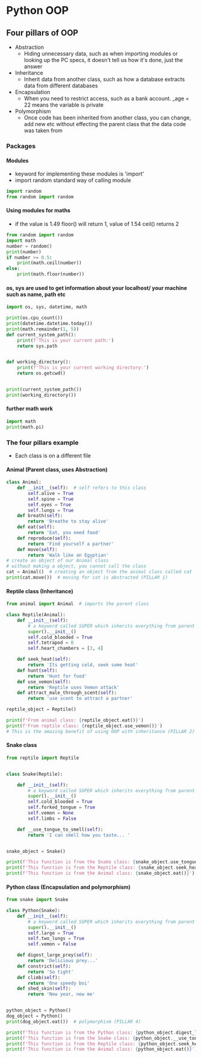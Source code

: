 # Python OOP
## Four pillars of OOP
- Abstraction
  - Hiding unnecessary data, such as when importing modules or looking up the PC specs, it doesn't tell us how it's done, just the answer
- Inheritance
  - Inherit data from another class, such as how a database extracts data from different databases
- Encapsulation
  - When you need to restrict access, such as a bank account. _age = 22 means the variable is private
- Polymorphism
    - Once code has been inherited from another class, you can change, add new etc without effecting the parent class that the data code was taken from

### Packages
#### Modules
- keyword for implementing these modules is 'import'
- import random  standard way of calling  module
```python
import random
from random import random
```
#### Using modules for maths
- if the value is 1.49 floor() will return 1, value of 1.54 ceil() returns 2
```python
from random import random
import math
number = random()
print(number)
if number >= 0.5:
    print(math.ceil(number))
else:
    print(math.floor(number))

```

#### os, sys are used to get information about your localhost/ your machine such as name, path etc
```python
import os, sys, datetime, math

print(os.cpu_count())
print(datetime.datetime.today())
print(math.remainder(1, 5))
def current_system_path():
    print(f'This is your current path:')
    return sys.path


def working_directory():
    print(f'This is your current working directory:')
    return os.getcwd()


print(current_system_path())
print(working_directory())
```
#### further math work
```python
import math
print(math.pi)
```

### The four pillars example
- Each class is on a different file
#### Animal (Parent class, uses Abstraction)
```python
class Animal:
    def __init__(self):  # self refers to this class
        self.alive = True
        self.spine = True
        self.eyes = True
        self.lungs = True
    def breath(self):
        return 'Breathe to stay alive'
    def eat(self):
        return 'Eat, you need food'
    def reproduce(self):
        return 'Find yourself a partner'
    def move(self):
        return 'Walk like an Egyptian'
# create an object of our Animal class
# without making a object, you cannot call the class
cat = Animal()  # creating an object from the animal class called cat
print(cat.move())  # moving for cat is abstracted (PILLAR 1)
```
#### Reptile class (Inheritance)
```python
from animal import Animal  # imports the parent class 

class Reptile(Animal):
    def __init__(self):
        # a keyword called SUPER which inherits everything from parent class (Animal)at the time of initialisation of this class
        super().__init__()
        self.cold_blooded = True
        self.tetrapod = 0
        self.heart_chambers = [3, 4]

    def seek_heat(self):
        return 'Its getting cold, seek some heat'
    def hunt(self):
        return 'Hunt for food'
    def use_vemon(self):
        return 'Reptile uses Vemon attack'
    def attract_male_through_scent(self):
        return 'use scent to attract a partner'

reptile_object = Reptile()

print(f'From animal class: {reptile_object.eat()}')
print(f'From reptile class: {reptile_object.use_vemon()}')
# This is the amazing benefit of using OOP with inheritance (PILLAR 2)
```
#### Snake class
```python
from reptile import Reptile


class Snake(Reptile):

    def __init__(self):
        # a keyword called SUPER which inherits everything from parent class (Animal)at the time of initialisation of this class
        super().__init__()
        self.cold_blooded = True
        self.forked_tongue = True
        self.vemon = None
        self.limbs = False

    def __use_tongue_to_smell(self):
        return 'I can smell how you taste... '


snake_object = Snake()

print(f'This function is from the Snake class: {snake_object.use_tongue_to_smell()}')
print(f'This function is from the Reptile class: {snake_object.seek_heat()}')
print(f'This function is from the Animal class: {snake_object.eat()}')
```
#### Python class (Encapsulation and polymorphism)
```python
from snake import Snake

class Python(Snake):
    def __init__(self):
        # a keyword called SUPER which inherits everything from parent class (Animal)at the time of initialisation of this class
        super().__init__()
        self.large = True
        self.two_lungs = True
        self.vemon = False

    def digest_large_prey(self):
        return 'Delicious prey...'
    def constrict(self):
        return 'So tight'
    def climb(self):
        return 'One speedy boi'
    def shed_skin(self):
        return 'New year, new me'


python_object = Python()
dog_object = Python()
print(dog_object.eat())  # polymorphism (PILLAR 4)

print(f'This function is from the Python class: {python_object.digest_large_prey()}')
print(f'This function is from the Snake class: {python_object.__use_tongue_to_smell()}')  # function is private, encapsulation (PILLAR 3)
print(f'This function is from the Reptile class: {python_object.seek_heat()}')
print(f'This function is from the Animal class: {python_object.eat()}')
```